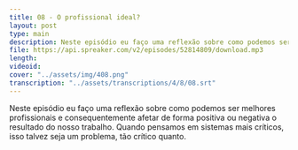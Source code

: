 ```yaml
---
title: 08 - O profissional ideal?
layout: post
type: main
description: Neste episódio eu faço uma reflexão sobre como podemos ser melhores profissionais e consequentemente afetar de forma positiva ou negativa o resultado do nosso trabalho. Quando pensamos em sistemas mais críticos, isso talvez seja um problema, tão crítico quanto.
file: https://api.spreaker.com/v2/episodes/52814809/download.mp3
length: 
videoid: 
cover: "../assets/img/408.png"
transcription: "../assets/transcriptions/4/8/08.srt"
---
```


Neste episódio eu faço uma reflexão sobre como podemos ser melhores profissionais e consequentemente afetar de forma positiva ou negativa o resultado do nosso trabalho. Quando pensamos em sistemas mais críticos, isso talvez seja um problema, tão crítico quanto.
